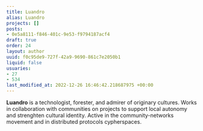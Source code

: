 ```yaml
---
title: Luandro
alias: Luandro
projects: []
posts:
- 0e5a8111-f846-401c-9e53-f9794187acf4
draft: true
order: 24
layout: author
uuid: f0c95de9-727f-42a9-9690-861c7e2050b1
liquid: false
usuaries:
- 27
- 534
last_modified_at: 2022-12-26 16:46:42.218687975 +00:00
---
```


<p><strong>Luandro</strong> is a technologist, forester, and admirer of originary cultures. Works in collaboration with communities on projects to support local autonomy and strenghten cultural identity. Active in the community-networks movement and in distributed protocols cypherspaces.</p>